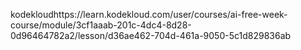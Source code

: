 kodekloudhttps://learn.kodekloud.com/user/courses/ai-free-week-course/module/3cf1aaab-201c-4dc4-8d28-0d96464782a2/lesson/d36ae462-704d-461a-9050-5c1d829836ab
